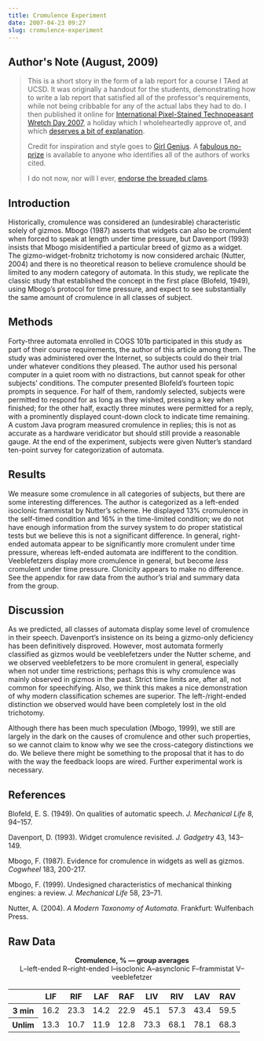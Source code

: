 ```yaml
---
title: Cromulence Experiment
date: 2007-04-23 09:27
slug: cromulence-experiment
---
```


## Author's Note (August, 2009)

> This is a short story in the form of a lab report for a course I
> TAed at UCSD. It was originally a handout for the students,
> demonstrating how to write a lab report that satisfied all of the
> professor's requirements, while not being cribbable for any of the
> actual labs they had to do. I then published it online for
> [International Pixel-Stained Technopeasant Wretch Day 2007](http://papersky.livejournal.com/320114.html),
> a holiday which I wholeheartedly approve of, and which
> [deserves a bit of explanation](http://papersky.livejournal.com/318273.html).
>
> Credit for inspiration and style goes to
> [Girl Genius](http://www.girlgeniusonline.com/). A
> [fabulous no-prize](http://en.wikipedia.org/wiki/No-Prize) is
> available to anyone who identifies all of the authors of works
> cited.
>
> I do not now, nor will I ever, [endorse the breaded clams](http://www.crummy.com/self/leonardonics.html#Then%20you%20endorse%20the%20breaded%20clams).

## Introduction

Historically, cromulence was considered an (undesirable)
characteristic solely of gizmos. Mbogo (1987) asserts that widgets can
also be cromulent when forced to speak at length under time pressure,
but Davenport (1993) insists that Mbogo misidentified a particular
breed of gizmo as a widget. The gizmo-widget-frobnitz trichotomy is
now considered archaic (Nutter, 2004) and there is no theoretical
reason to believe cromulence should be limited to any modern category
of automata. In this study, we replicate the classic study that
established the concept in the first place (Blofeld, 1949), using
Mbogo’s protocol for time pressure, and expect to see substantially
the same amount of cromulence in all classes of subject.

## Methods

Forty-three automata enrolled in COGS 101b participated in this study
as part of their course requirements, the author of this article among
them. The study was administered over the Internet, so subjects could
do their trial under whatever conditions they pleased. The author used
his personal computer in a quiet room with no distractions, but cannot
speak for other subjects’ conditions. The computer presented Blofeld’s
fourteen topic prompts in sequence. For half of them, randomly
selected, subjects were permitted to respond for as long as they
wished, pressing a key when finished; for the other half, exactly
three minutes were permitted for a reply, with a prominently displayed
count-down clock to indicate time remaining. A custom Java program
measured cromulence in replies; this is not as accurate as a hardware
veridicator but should still provide a reasonable gauge. At the end of
the experiment, subjects were given Nutter’s standard ten-point survey
for categorization of automata.

## Results

We measure some cromulence in all categories of subjects, but there
are some interesting differences. The author is categorized as a
left-ended isoclonic frammistat by Nutter’s scheme. He displayed 13%
cromulence in the self-timed condition and 16% in the time-limited
condition; we do not have enough information from the survey system to
do proper statistical tests but we believe this is not a significant
difference. In general, right-ended automata appear to be
significantly more cromulent under time pressure, whereas left-ended
automata are indifferent to the condition. Veeblefetzers display more
cromulence in general, but become *less* cromulent under time
pressure. Clonicity appears to make no difference. See the appendix
for raw data from the author’s trial and summary data from the group.

## Discussion

As we predicted, all classes of automata display some level of
cromulence in their speech. Davenport’s insistence on its being a
gizmo-only deficiency has been definitively disproved. However, most
automata formerly classified as gizmos would be veeblefetzers under
the Nutter scheme, and we observed veeblefetzers to be more cromulent
in general, especially when not under time restrictions; perhaps this
is why cromulence was mainly observed in gizmos in the past. Strict
time limits are, after all, not common for speechifying. Also, we
think this makes a nice demonstration of why modern classification
schemes are superior. The left-/right-ended distinction we observed
would have been completely lost in the old trichotomy.

Although there has been much speculation (Mbogo, 1999), we still are
largely in the dark on the causes of cromulence and other such
properties, so we cannot claim to know why we see the cross-category
distinctions we do. We believe there might be something to the
proposal that it has to do with the way the feedback loops are
wired. Further experimental work is necessary.

## References

Blofeld, E. S. (1949). On qualities of automatic speech.
*J. Mechanical Life* 8, 94–157.

Davenport, D. (1993). Widget cromulence revisited. *J. Gadgetry* 43,
143–149.

Mbogo, F. (1987). Evidence for cromulence in widgets as well as
gizmos. *Cogwheel* 183, 200-217.

Mbogo, F. (1999). Undesigned characteristics of mechanical thinking
engines: a review. *J. Mechanical Life* 58, 23–71.

Nutter, A. (2004). *A Modern Taxonomy of Automata*. Frankfurt:
Wulfenbach Press.

## Raw Data

<p style="text-align: center">
<b>Cromulence, % — group averages</b><br>
L–left-ended R–right-ended I–isoclonic A–asynclonic F–frammistat V–veeblefetzer
</p>

<table>
<thead><tr><th></th><th>LIF</th><th>RIF</th><th>LAF</th><th>RAF</th><th>LIV</th><th>RIV</th><th>LAV</th><th>RAV</th></tr></thead>
<tbody><tr><th>3 min</th><td>16.2</td><td>23.3</td><td>14.2</td><td>22.9</td><td>45.1</td><td>57.3</td><td>43.4</td><td>59.5</td></tr>
<tr><th>Unlim</th><td>13.3</td><td>10.7</td><td>11.9</td><td>12.8</td><td>73.3</td><td>68.1</td><td>78.1</td><td>68.3</td></tr>
</tbody></table>
